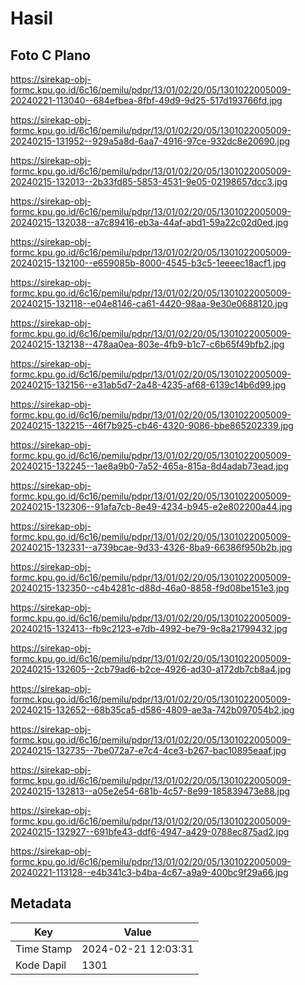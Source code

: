 # Hasil

## Foto C Plano

https://sirekap-obj-formc.kpu.go.id/6c16/pemilu/pdpr/13/01/02/20/05/1301022005009-20240221-113040--684efbea-8fbf-49d9-9d25-517d193766fd.jpg

https://sirekap-obj-formc.kpu.go.id/6c16/pemilu/pdpr/13/01/02/20/05/1301022005009-20240215-131952--929a5a8d-6aa7-4916-97ce-932dc8e20690.jpg

https://sirekap-obj-formc.kpu.go.id/6c16/pemilu/pdpr/13/01/02/20/05/1301022005009-20240215-132013--2b33fd85-5853-4531-9e05-02198657dcc3.jpg

https://sirekap-obj-formc.kpu.go.id/6c16/pemilu/pdpr/13/01/02/20/05/1301022005009-20240215-132038--a7c89416-eb3a-44af-abd1-59a22c02d0ed.jpg

https://sirekap-obj-formc.kpu.go.id/6c16/pemilu/pdpr/13/01/02/20/05/1301022005009-20240215-132100--e659085b-8000-4545-b3c5-1eeeec18acf1.jpg

https://sirekap-obj-formc.kpu.go.id/6c16/pemilu/pdpr/13/01/02/20/05/1301022005009-20240215-132118--e04e8146-ca61-4420-98aa-9e30e0688120.jpg

https://sirekap-obj-formc.kpu.go.id/6c16/pemilu/pdpr/13/01/02/20/05/1301022005009-20240215-132138--478aa0ea-803e-4fb9-b1c7-c6b65f49bfb2.jpg

https://sirekap-obj-formc.kpu.go.id/6c16/pemilu/pdpr/13/01/02/20/05/1301022005009-20240215-132156--e31ab5d7-2a48-4235-af68-6139c14b6d99.jpg

https://sirekap-obj-formc.kpu.go.id/6c16/pemilu/pdpr/13/01/02/20/05/1301022005009-20240215-132215--46f7b925-cb46-4320-9086-bbe865202339.jpg

https://sirekap-obj-formc.kpu.go.id/6c16/pemilu/pdpr/13/01/02/20/05/1301022005009-20240215-132245--1ae8a9b0-7a52-465a-815a-8d4adab73ead.jpg

https://sirekap-obj-formc.kpu.go.id/6c16/pemilu/pdpr/13/01/02/20/05/1301022005009-20240215-132306--91afa7cb-8e49-4234-b945-e2e802200a44.jpg

https://sirekap-obj-formc.kpu.go.id/6c16/pemilu/pdpr/13/01/02/20/05/1301022005009-20240215-132331--a739bcae-9d33-4326-8ba9-66386f950b2b.jpg

https://sirekap-obj-formc.kpu.go.id/6c16/pemilu/pdpr/13/01/02/20/05/1301022005009-20240215-132350--c4b4281c-d88d-46a0-8858-f9d08be151e3.jpg

https://sirekap-obj-formc.kpu.go.id/6c16/pemilu/pdpr/13/01/02/20/05/1301022005009-20240215-132413--fb9c2123-e7db-4992-be79-9c8a21799432.jpg

https://sirekap-obj-formc.kpu.go.id/6c16/pemilu/pdpr/13/01/02/20/05/1301022005009-20240215-132605--2cb79ad6-b2ce-4926-ad30-a172db7cb8a4.jpg

https://sirekap-obj-formc.kpu.go.id/6c16/pemilu/pdpr/13/01/02/20/05/1301022005009-20240215-132652--68b35ca5-d586-4809-ae3a-742b097054b2.jpg

https://sirekap-obj-formc.kpu.go.id/6c16/pemilu/pdpr/13/01/02/20/05/1301022005009-20240215-132735--7be072a7-e7c4-4ce3-b267-bac10895eaaf.jpg

https://sirekap-obj-formc.kpu.go.id/6c16/pemilu/pdpr/13/01/02/20/05/1301022005009-20240215-132813--a05e2e54-681b-4c57-8e99-185839473e88.jpg

https://sirekap-obj-formc.kpu.go.id/6c16/pemilu/pdpr/13/01/02/20/05/1301022005009-20240215-132927--691bfe43-ddf6-4947-a429-0788ec875ad2.jpg

https://sirekap-obj-formc.kpu.go.id/6c16/pemilu/pdpr/13/01/02/20/05/1301022005009-20240221-113128--e4b341c3-b4ba-4c67-a9a9-400bc9f29a66.jpg


## Metadata

| Key        | Value               |
| ---------- | ------------------- |
| Time Stamp | 2024-02-21 12:03:31 |
| Kode Dapil | 1301                |



